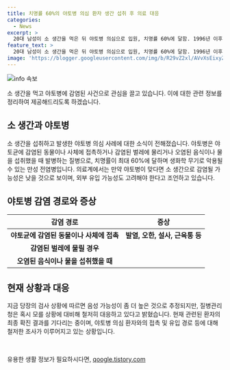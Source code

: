 ```yaml
---
title: 치명률 60%의 야토병 의심 환자 생간 섭취 후 의료 대응
categories:
  - News
excerpt: >
  20대 남성이 소 생간을 먹은 뒤 야토병 의심으로 입원, 치명률 60%에 달함. 1996년 이후 국내 최초 사례. 야토병은 폐를 통해 감염될 경우 치명률이 높아 생화학 무기 가능성 우려. 의료계는 외부 유입 가능성도 염두에 둬야 한다고 조언. 질병관리청은 음성 가능성이 높다고 전망, 생물테러 가능성도 점검 중. (신용수 기자) #생간 #야토병 #법정감염병
feature_text: >
  20대 남성이 소 생간을 먹은 뒤 야토병 의심으로 입원, 치명률 60%에 달함. 1996년 이후 국내 최초 사례. 야토병은 폐를 통해 감염될 경우 치명률이 높아 생화학 무기 가능성 우려. 의료계는 외부 유입 가능성도 염두에 둬야 한다고 조언. 질병관리청은 음성 가능성이 높다고 전망, 생물테러 가능성도 점검 중. (신용수 기자) #생간 #야토병 #법정감염병
image: 'https://blogger.googleusercontent.com/img/b/R29vZ2xl/AVvXsEixyZcFfHzMRdzZMjFBmAUKJYCLCGyLL1o632UiGVXcaFdKo_bkvkuCioo0uUKlGfBVcT3P84aROyZIXSBEx3Aw5nCQ3pTgDom1WDC4m8eifvWiAmWEEVb4x6G_l8C0QH225ldMjyaFvpxGEBGNO37VmDTDMHGhJPq73UglMfDca1-0aw/s1600/blogspot.png'
---
```


<p><img src="https://blogger.googleusercontent.com/img/b/R29vZ2xl/AVvXsEixyZcFfHzMRdzZMjFBmAUKJYCLCGyLL1o632UiGVXcaFdKo_bkvkuCioo0uUKlGfBVcT3P84aROyZIXSBEx3Aw5nCQ3pTgDom1WDC4m8eifvWiAmWEEVb4x6G_l8C0QH225ldMjyaFvpxGEBGNO37VmDTDMHGhJPq73UglMfDca1-0aw/s1600/blogspot.png" alt="info 속보" /></p>

<p>소 생간을 먹고 야토병에 감염된 사건으로 관심을 끌고 있습니다. 이에 대한 관련 정보를 정리하여 제공해드리도록 하겠습니다.</p>

<h2 data-ke-size="size26">소 생간과 야토병</h2>

<p data-ke-size="size16">소 생간을 섭취하고 발생한 야토병 의심 사례에 대한 소식이 전해졌습니다. 야토병은 야토균에 감염된 동물이나 사체에 접촉하거나 감염된 벌레에 물리거나 오염된 음식이나 물을 섭취했을 때 발병하는 질병으로, 치명률이 최대 60%에 달하며 생화학 무기로 악용될 수 있는 만성 전염병입니다. 의료계에서는 만약 야토병이 맞다면 소 생간으로 감염될 가능성은 낮을 것으로 보이며, 외부 유입 가능성도 고려해야 한다고 조언하고 있습니다.</p>

<h2 data-ke-size="size26">야토병 감염 경로와 증상</h2>

<table>
    <thead>
        <tr>
            <th><b>감염 경로</b></th>
            <th><b>증상</b></th>
        </tr>
    </thead>
    <tbody>
        <tr>
            <td style="text-align: center; height: 17px;"><b>야토균에 감염된 동물이나 사체에 접촉</b></td>
            <td style="text-align: center; height: 17px;"><b>발열, 오한, 설사, 근육통 등</b></td>
        </tr>
        <tr>
            <td style="text-align: center; height: 17px;"><b>감염된 벌레에 물릴 경우</b></td>
            <td style="text-align: center; height: 17px;"><b>&nbsp;</b></td>
        </tr>
        <tr>
            <td style="text-align: center; height: 17px;"><b>오염된 음식이나 물을 섭취했을 때</b></td>
            <td style="text-align: center; height: 17px;"><b>&nbsp;</b></td>
        </tr>
    </tbody>
</table>

<h2 data-ke-size="size26">현재 상황과 대응</h2>

<p data-ke-size="size16">지금 당장의 검사 상황에 따르면 음성 가능성이 좀 더 높은 것으로 추정되지만, 질병관리청은 혹시 모를 상황에 대비해 철저히 대응하고 있다고 밝혔습니다. 현재 관련된 환자의 최종 확진 결과를 기다리는 중이며, 야토병 의심 환자와의 접촉 및 유입 경로 등에 대해 철저한 조사가 이루어지고 있는 상황입니다.</p>

<p data-ke-size="size16">&nbsp;</p>
유용한 생활 정보가 필요하시다면, <a href="https://qoogle.tistory.com" rel="dofollow">qoogle.tistory.com</a>


